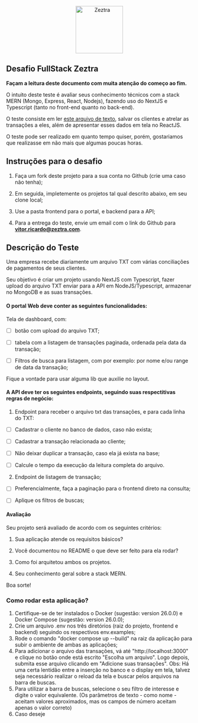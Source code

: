 
  

<p  align="center"  width="100%">

  

<img  width="128px"  src="images/favicon.ico"  alt="Zeztra">

  

</p>

  

  

## Desafio FullStack Zeztra

  

  

**Façam a leitura deste documento com muita atenção do começo ao fim.**

  

  

O intuito deste teste é avaliar seus conhecimento técnicos com a stack MERN (Mongo, Express, React, Nodejs), fazendo uso do NextJS e Typescript (tanto no front-end quanto no back-end).

  

  

O teste consiste em ler <a  href="https://github.com/Zeztra/desafio_vaga/blob/main/transacoes.txt">este arquivo de texto</a>, salvar os clientes e atrelar as transações a eles, além de apresentar esses dados em tela no ReactJS.

  

  

O teste pode ser realizado em quanto tempo quiser, porém, gostariamos que realizasse em não mais que algumas poucas horas.

  

  

## Instruções para o desafio

  

  

1. Faça um fork deste projeto para a sua conta no Github (crie uma caso não tenha);

  

2. Em seguida, impletemente os projetos tal qual descrito abaixo, em seu clone local;

  

3. Use a pasta frontend para o portal, e backend para a API;

  

4. Para a entrega do teste, envie um email com o link do Github para **vitor.ricardo@zeztra.com**.

  

  

## Descrição do Teste

  

  

Uma empresa recebe diariamente um arquivo TXT com várias conciliações de pagamentos de seus clientes.

  

  

Seu objetivo é criar um projeto usando NextJS com Typescript, fazer upload do arquivo TXT enviar para a API em NodeJS/Typescript, armazenar no MongoDB e as suas transações.


#### O portal Web deve conter as seguintes funcionalidades:

  

Tela de dashboard, com:

- [ ] botão com upload do arquivo TXT;

- [ ] tabela com a listagem de transações paginada, ordenada pela data da transação;
- [ ] Filtros de busca para listagem, com por exemplo: por nome e/ou range de data da transação;

  

  

Fique a vontade para usar alguma lib que auxilie no layout.

  

  

#### A API deve ter os seguintes endpoints, seguindo suas respectitivas regras de negócio:

  

  

1. Endpoint para receber o arquivo txt das transações, e para cada linha do TXT:

  

- [ ] Cadastrar o cliente no banco de dados, caso não exista;

  

- [ ] Cadastrar a transação relacionada ao cliente;

   

- [ ] Não deixar duplicar a transação, caso ela já exista na base;
- [ ] Calcule o tempo da execução da leitura completa do arquivo.

  

2. Endpoint de listagem de transação;

  

- [ ] Preferencialmente, faça a paginação para o frontend direto na consulta;
- [ ] Aplique os filtros de buscas;
  

#### Avaliação

  

Seu projeto será avaliado de acordo com os seguintes critérios:

  

  

1. Sua aplicação atende os requisitos básicos?

  

2. Você documentou no README o que deve ser feito para ela rodar?

  

3. Como foi arquitetou ambos os projetos.

  

4. Seu conhecimento geral sobre a stack MERN.

  

  
Boa sorte!


### Como rodar esta aplicação? 

1. Certifique-se de ter instalados o Docker (sugestão: version 26.0.0) e Docker Compose (sugestão: version 26.0.0);
2. Crie um arquivo .env nos três diretórios (raiz do projeto, frontend e backend) seguindo os respectivos env.examples;
3. Rode o comando "docker compose up --build" na raiz da aplicação para subir o ambiente de ambas as aplicações;
4. Para adicionar o arquivo das transações, vá até "http://localhost:3000" e clique no botão onde está escrito "Escolha um arquivo". Logo depois, submita esse arquivo clicando em "Adicione suas transações".
Obs: Há uma certa lentidão entre a inserção no banco e o display em tela, talvez seja necessário realizar o reload da tela e buscar pelos arquivos na barra de buscas.
5. Para utilizar a barra de buscas, selecione o seu filtro de interesse e digite o valor equivalente. (Os parâmetros de texto - como nome - aceitam valores aproximados, mas os campos de número aceitam apenas o valor correto)
6. Caso deseje
